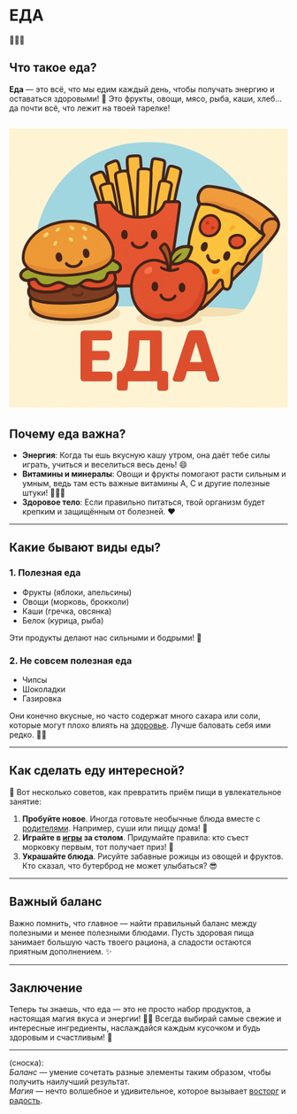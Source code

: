 # **ЕДА**
🍗🥗🍜

## Что такое еда?
**Еда** — это всё, что мы едим каждый день, чтобы получать энергию и оставаться здоровыми! 💪 Это фрукты, овощи, мясо, рыба, каши, хлеб... да почти всё, что лежит на твоей тарелке!

![Еда](../../../../WORK/life/happiness/pictures/еда.png)
---

## Почему еда важна?
- **Энергия**: Когда ты ешь вкусную кашу утром, она даёт тебе силы играть, учиться и веселиться весь день! 😄
- **Витамины и минералы**: Овощи и фрукты помогают расти сильным и умным, ведь там есть важные витамины A, C и другие полезные штуки! 🌱🧅‍♂️
- **Здоровое тело**: Если правильно питаться, твой организм будет крепким и защищённым от болезней. ❤️

---

## Какие бывают виды еды?
### 1. **Полезная еда**
   - Фрукты (яблоки, апельсины)
   - Овощи (морковь, брокколи)
   - Каши (гречка, овсянка)
   - Белок (курица, рыба)
   
   Эти продукты делают нас сильными и бодрыми! 🚀

### 2. **Не совсем полезная еда**
   - Чипсы
   - Шоколадки
   - Газировка
   
   Они конечно вкусные, но часто содержат много сахара или соли, которые могут плохо влиять на [здоровье](Спорт.md). Лучше баловать себя ими редко. 🍫🍟

---

## Как сделать еду интересной?
🔆 Вот несколько советов, как превратить приём пищи в увлекательное занятие:

1. **Пробуйте новое**. Иногда готовьте необычные блюда вместе с [родителями](Семья.md). Например, суши или пиццу дома! 🍕
2. **Играйте в [игры](Игры.md) за столом**. Придумайте правила: кто съест морковку первым, тот получает приз! 🐰
3. **Украшайте блюда**. Рисуйте забавные рожицы из овощей и фруктов. Кто сказал, что бутерброд не может улыбаться? 😎

---

## Важный баланс
Важно помнить, что главное — найти правильный баланс между полезными и менее полезными блюдами. Пусть здоровая пища занимает большую часть твоего рациона, а сладости остаются приятным дополнением. ✨

---

## Заключение
Теперь ты знаешь, что еда — это не просто набор продуктов, а настоящая магия вкуса и энергии! 👩‍🍳 Всегда выбирай самые свежие и интересные ингредиенты, наслаждайся каждым кусочком и будь здоровым и счастливым! 💖

---

(сноска):  
*Баланс* — умение сочетать разные элементы таким образом, чтобы получить наилучший результат.  
*Магия* — нечто волшебное и удивительное, которое вызывает [восторг](Радость.md) и [радость](Улыбка.md).
